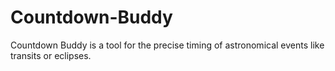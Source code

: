 # Countdown-Buddy
Countdown Buddy is a tool for the precise timing of astronomical events like transits or eclipses.

